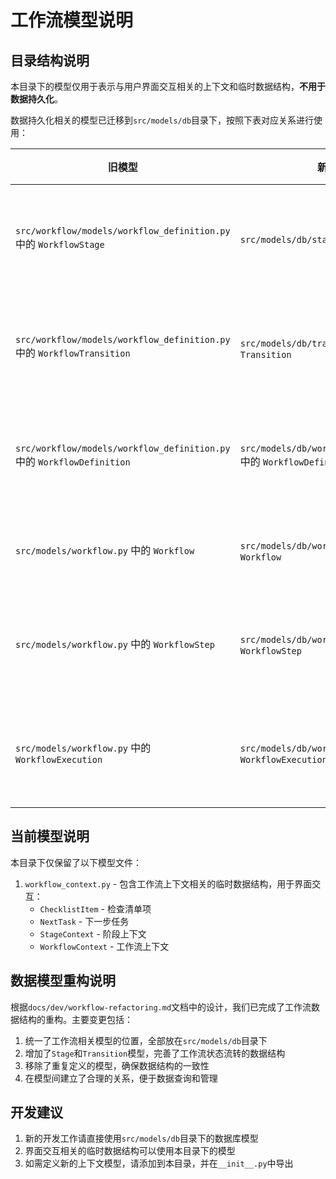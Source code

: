# 工作流模型说明

## 目录结构说明

本目录下的模型仅用于表示与用户界面交互相关的上下文和临时数据结构，**不用于数据持久化**。

数据持久化相关的模型已迁移到`src/models/db`目录下，按照下表对应关系进行使用：

| 旧模型 | 新模型 | 说明 |
|-------|-------|------|
| `src/workflow/models/workflow_definition.py` 中的 `WorkflowStage` | `src/models/db/stage.py` 中的 `Stage` | 工作流阶段模型 |
| `src/workflow/models/workflow_definition.py` 中的 `WorkflowTransition` | `src/models/db/transition.py` 中的 `Transition` | 工作流转换模型 |
| `src/workflow/models/workflow_definition.py` 中的 `WorkflowDefinition` | `src/models/db/workflow_definition.py` 中的 `WorkflowDefinition` | 工作流定义模型 |
| `src/models/workflow.py` 中的 `Workflow` | `src/models/db/workflow.py` 中的 `Workflow` | 工作流模型 |
| `src/models/workflow.py` 中的 `WorkflowStep` | `src/models/db/workflow.py` 中的 `WorkflowStep` | 工作流步骤模型 |
| `src/models/workflow.py` 中的 `WorkflowExecution` | `src/models/db/workflow.py` 中的 `WorkflowExecution` | 工作流执行模型 |

## 当前模型说明

本目录下仅保留了以下模型文件：

1. `workflow_context.py` - 包含工作流上下文相关的临时数据结构，用于界面交互：
   - `ChecklistItem` - 检查清单项
   - `NextTask` - 下一步任务
   - `StageContext` - 阶段上下文
   - `WorkflowContext` - 工作流上下文

## 数据模型重构说明

根据`docs/dev/workflow-refactoring.md`文档中的设计，我们已完成了工作流数据结构的重构。主要变更包括：

1. 统一了工作流相关模型的位置，全部放在`src/models/db`目录下
2. 增加了`Stage`和`Transition`模型，完善了工作流状态流转的数据结构
3. 移除了重复定义的模型，确保数据结构的一致性
4. 在模型间建立了合理的关系，便于数据查询和管理

## 开发建议

1. 新的开发工作请直接使用`src/models/db`目录下的数据库模型
2. 界面交互相关的临时数据结构可以使用本目录下的模型
3. 如需定义新的上下文模型，请添加到本目录，并在`__init__.py`中导出

